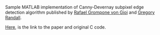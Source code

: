
Sample MATLAB implementation of Canny-Devernay subpixel edge detection algorithm published by <a href="https://scholar.google.fr/citations?user=GLovf4UAAAAJ&hl=en" target="_blank">Rafael Grompone von Gioi</a> and <a href="https://scholar.google.com.uy/citations?user=GbQ02t0AAAAJ&hl=es" target="_blank">Gregory Randall</a>. 

<a href="https://www.ipol.im/pub/art/2017/216/" target="_blank">Here</a>, is the link to the paper and original C code. 



